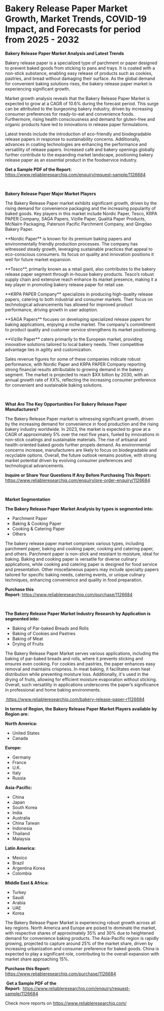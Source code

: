 <p><h1>Bakery Release Paper Market Growth, Market Trends, COVID-19 Impact, and Forecasts for period from 2025 - 2032</h1></p><p><strong>Bakery Release Paper Market Analysis and Latest Trends</strong></p>
<p><p>Bakery release paper is a specialized type of parchment or paper designed to prevent baked goods from sticking to pans and trays. It is coated with a non-stick substance, enabling easy release of products such as cookies, pastries, and bread without damaging their surface. As the global demand for convenient baking solutions rises, the bakery release paper market is experiencing significant growth.</p><p>Market growth analysis reveals that the Bakery Release Paper Market is expected to grow at a CAGR of 10.6% during the forecast period. This surge can be attributed to the burgeoning bakery industry, driven by increasing consumer preferences for ready-to-eat and convenience foods. Furthermore, rising health consciousness and demand for gluten-free and organic products have led to innovations in release paper formulations. </p><p>Latest trends include the introduction of eco-friendly and biodegradable release papers in response to sustainability concerns. Additionally, advances in coating technologies are enhancing the performance and versatility of release papers. Increased café and bakery openings globally further contribute to the expanding market landscape, positioning bakery release paper as an essential product in the foodservice industry.</p></p>
<p><strong>Get a Sample PDF of the Report:&nbsp;</strong> <a href="https://www.reliableresearchiq.com/enquiry/request-sample/1126684?utm_campaign=120&utm_medium=2&utm_source=Github&utm_content=ia&utm_term=06022025&utm_id=bakery-release-paper">https://www.reliableresearchiq.com/enquiry/request-sample/1126684</a></p>
<p>&nbsp;</p>
<p><strong>Bakery Release Paper Major Market Players</strong></p>
<p><p>The Bakery Release Paper market exhibits significant growth, driven by the rising demand for convenience packaging and the increasing popularity of baked goods. Key players in this market include Nordic Paper, Tesco, KRPA PAPER Company, SAGA Papers, Vizille Paper, Qualitá Paper Products, McNairn Packaging, Paterson Pacific Parchment Company, and Qingdao Bakery Paper.</p><p>**Nordic Paper** is known for its premium baking papers and environmentally friendly production processes. The company has witnessed steady growth, leveraging sustainable practices that appeal to eco-conscious consumers. Its focus on quality and innovation positions it well for future market expansion.</p><p>**Tesco**, primarily known as a retail giant, also contributes to the bakery release paper segment through in-house bakery products. Tesco’s robust supply chain and extensive reach enhance its market presence, making it a key player in promoting bakery release paper for retail use.</p><p>**KRPA PAPER Company** specializes in producing high-quality release papers, catering to both industrial and consumer markets. Their focus on technological advancements has allowed for improved product performance, driving growth in user adoption.</p><p>**SAGA Papers** focuses on developing specialized release papers for baking applications, enjoying a niche market. The company's commitment to product quality and customer service strengthens its market positioning.</p><p>**Vizille Paper** caters primarily to the European market, providing innovative solutions tailored to local bakery needs. Their competitive advantage lies in agility and customization.</p><p>Sales revenue figures for some of these companies indicate robust performance, with Nordic Paper and KRPA PAPER Company reporting strong financial results attributable to growing demand in the bakery segment. The market is projected to reach $XX billion by 2030, with an annual growth rate of XX%, reflecting the increasing consumer preference for convenient and sustainable baking solutions.</p></p>
<p>&nbsp;</p>
<p><strong>What Are The Key Opportunities For Bakery Release Paper Manufacturers?</strong></p>
<p><p>The Bakery Release Paper market is witnessing significant growth, driven by the increasing demand for convenience in food production and the rising bakery industry worldwide. In 2023, the market is expected to grow at a CAGR of approximately 5% over the next five years, fueled by innovations in non-stick coatings and sustainable materials. The rise of artisanal and health-oriented baked goods further propels demand. As environmental concerns increase, manufacturers are likely to focus on biodegradable and recyclable options. Overall, the future outlook remains positive, with strong market potential driven by evolving consumer preferences and technological advancements.</p></p>
<p><strong>Inquire or Share Your Questions If Any Before Purchasing This Report:</strong> <a href="https://www.reliableresearchiq.com/enquiry/pre-order-enquiry/1126684?utm_campaign=120&utm_medium=2&utm_source=Github&utm_content=ia&utm_term=06022025&utm_id=bakery-release-paper">https://www.reliableresearchiq.com/enquiry/pre-order-enquiry/1126684</a></p>
<p>&nbsp;</p>
<p><strong>Market Segmentation</strong></p>
<p><strong>The Bakery Release Paper Market Analysis by types is segmented into:</strong></p>
<p><ul><li>Parchment Paper</li><li>Baking & Cooking Paper</li><li>Cooking & Catering Paper</li><li>Others</li></ul></p>
<p><p>The bakery release paper market comprises various types, including parchment paper, baking and cooking paper, cooking and catering paper, and others. Parchment paper is non-stick and resistant to moisture, ideal for baking. Baking and cooking paper is versatile for diverse culinary applications, while cooking and catering paper is designed for food service and presentation. Other miscellaneous papers may include specialty papers tailored for specific baking needs, catering events, or unique culinary techniques, enhancing convenience and quality in food preparation.</p></p>
<p><strong>Purchase this Report:&nbsp;</strong><a href="https://www.reliableresearchiq.com/purchase/1126684?utm_campaign=120&utm_medium=2&utm_source=Github&utm_content=ia&utm_term=06022025&utm_id=bakery-release-paper">https://www.reliableresearchiq.com/purchase/1126684</a></p>
<p>&nbsp;</p>
<p><strong>The Bakery Release Paper Market Industry Research by Application is segmented into:</strong></p>
<p><ul><li>Baking of Par-baked Breads and Rolls</li><li>Baking of Cookies and Pastries</li><li>Baking of Meat</li><li>Drying of Fruits</li></ul></p>
<p><p>The Bakery Release Paper Market serves various applications, including the baking of par-baked breads and rolls, where it prevents sticking and ensures even cooking. For cookies and pastries, the paper enhances easy removal and maintains crispness. In meat baking, it facilitates even heat distribution while preventing moisture loss. Additionally, it's used in the drying of fruits, allowing for efficient moisture evaporation without sticking. Overall, such versatility in applications underscores the paper’s significance in professional and home baking environments.</p></p>
<p><a href="https://www.reliableresearchiq.com/bakery-release-paper-r1126684?utm_campaign=120&utm_medium=2&utm_source=Github&utm_content=ia&utm_term=06022025&utm_id=bakery-release-paper">&nbsp;https://www.reliableresearchiq.com/bakery-release-paper-r1126684</a></p>
<p><strong>In terms of Region, the Bakery Release Paper Market Players available by Region are:</strong></p>
<p>
    <p> <strong> North America: </strong>
        <ul>
            <li>United States</li>
            <li>Canada</li>
        </ul>
        </p> 
    <p> <strong> Europe: </strong>
        <ul>
            <li>Germany</li>
            <li>France</li>
            <li>U.K.</li>
            <li>Italy</li>
            <li>Russia</li>
        </ul>
        </p> 
    <p> <strong> Asia-Pacific: </strong>
        <ul>
            <li>China</li>
            <li>Japan</li>
            <li>South Korea</li>
            <li>India</li>
            <li>Australia</li>
            <li>China Taiwan</li>
            <li>Indonesia</li>
            <li>Thailand</li>
            <li>Malaysia</li>
        </ul>
        </p> 
    <p> <strong> Latin America: </strong>
        <ul>
            <li>Mexico</li>
            <li>Brazil</li>
            <li>Argentina Korea</li>
            <li>Colombia</li>
        </ul>
        </p> 
    <p> <strong> Middle East & Africa: </strong>
        <ul>
            <li>Turkey</li>
            <li>Saudi</li>
            <li>Arabia</li>
            <li>UAE</li>
            <li>Korea</li>
        </ul>
    </p>
    </p>
<p><p>The Bakery Release Paper Market is experiencing robust growth across all key regions. North America and Europe are poised to dominate the market, with respective shares of approximately 35% and 30% due to heightened demand for convenience baking products. The Asia-Pacific region is rapidly growing, projected to capture around 25% of the market share, driven by increasing urbanization and consumer preference for baked goods. China is expected to play a significant role, contributing to the overall expansion with market share approaching 15%.</p></p>
<p><strong>Purchase this Report: </strong><a href="https://www.reliableresearchiq.com/purchase/1126684?utm_campaign=120&utm_medium=2&utm_source=Github&utm_content=ia&utm_term=06022025&utm_id=bakery-release-paper">https://www.reliableresearchiq.com/purchase/1126684</a></p>
<p>&nbsp;<strong>Get a Sample PDF of the Report:&nbsp;&nbsp;</strong><a href="https://www.reliableresearchiq.com/enquiry/request-sample/1126684?utm_campaign=120&utm_medium=2&utm_source=Github&utm_content=ia&utm_term=06022025&utm_id=bakery-release-paper">https://www.reliableresearchiq.com/enquiry/request-sample/1126684</a></p>
<p><strong></strong></p>
<p>Check more reports on <a href="https://www.reliableresearchiq.com/?utm_campaign=120&utm_medium=2&utm_source=Github&utm_content=ia&utm_term=06022025&utm_id=bakery-release-paper">https://www.reliableresearchiq.com/</a></p>